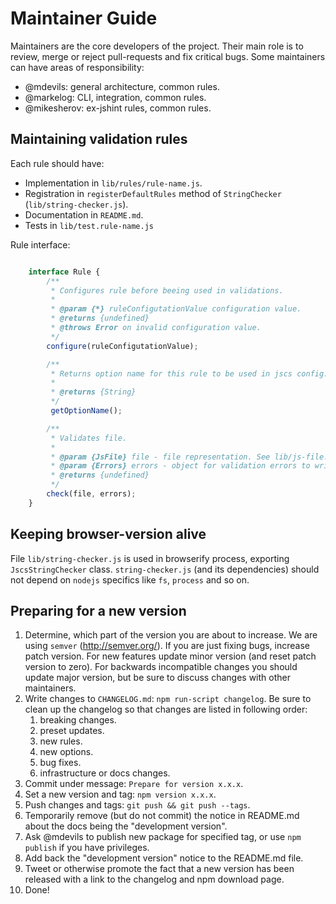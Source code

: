 Maintainer Guide
================

Maintainers are the core developers of the project.
Their main role is to review, merge or reject pull-requests and fix critical bugs.
Some maintainers can have areas of responsibility:

 * @mdevils: general architecture, common rules.
 * @markelog: CLI, integration, common rules.
 * @mikesherov: ex-jshint rules, common rules.

Maintaining validation rules
----------------------------

Each rule should have:

 * Implementation in `lib/rules/rule-name.js`.
 * Registration in `registerDefaultRules` method of `StringChecker` (`lib/string-checker.js`).
 * Documentation in `README.md`.
 * Tests in `lib/test.rule-name.js`

Rule interface:

```javascript

    interface Rule {
        /**
         * Configures rule before beeing used in validations.
         *
         * @param {*} ruleConfigutationValue configuration value.
         * @returns {undefined}
         * @throws Error on invalid configuration value.
         */
        configure(ruleConfigutationValue);

        /**
         * Returns option name for this rule to be used in jscs config.
         *
         * @returns {String}
         */
         getOptionName();

        /**
         * Validates file.
         *
         * @param {JsFile} file - file representation. See lib/js-file.js.
         * @param {Errors} errors - object for validation errors to write to. See lib/errors.js.
         * @returns {undefined}
         */
        check(file, errors);
    }

```

Keeping browser-version alive
-----------------------------

File `lib/string-checker.js` is used in browserify process, exporting `JscsStringChecker` class.
`string-checker.js` (and its dependencies) should not depend on `nodejs` specifics like `fs`,
`process` and so on.

Preparing for a new version
---------------------------

1. Determine, which part of the version you are about to increase.
   We are using `semver` (http://semver.org/).
   If you are just fixing bugs, increase patch version.
   For new features update minor version (and reset patch version to zero).
   For backwards incompatible changes you should update major version,
   but be sure to discuss changes with other maintainers.
2. Write changes to `CHANGELOG.md`: `npm run-script changelog`.
   Be sure to clean up the changelog so that changes are listed in following order:
   1. breaking changes.
   2. preset updates.
   3. new rules.
   4. new options.
   5. bug fixes.
   6. infrastructure or docs changes.
3. Commit under message: `Prepare for version x.x.x`.
4. Set a new version and tag: `npm version x.x.x`.
5. Push changes and tags: `git push && git push --tags`.
6. Temporarily remove (but do not commit) the notice in README.md about the docs being the "development version".
7. Ask @mdevils to publish new package for specified tag, or use `npm publish` if you have privileges.
8. Add back the "development version" notice to the README.md file.
9. Tweet or otherwise promote the fact that a new version has been released with a link to the changelog and npm download page.
10. Done!
